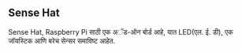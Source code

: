 ## Sense Hat

Sense Hat, Raspberry Pi साठी एक अॅड-ऑन बोर्ड आहे, यात LED(एल. ई. डी), एक जॉयस्टिक आणि बरेच सेन्सर समाविष्ट आहेत.